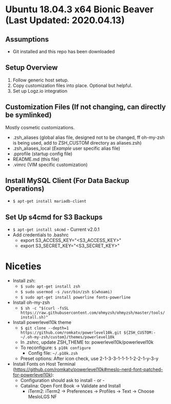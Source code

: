 # Ubuntu 18.04.3 x64 Bionic Beaver (Last Updated: 2020.04.13)

## Assumptions
* Git installed and this repo has been downloaded

## Setup Overview
1. Follow generic host setup.
2. Copy customization files into place. Optional but helpful.
3. Set up Logz.io integration

## Customization Files (If not changing, can directly be symlinked)
Mostly cosmetic customizations.
* .zsh_aliases (global alias file, designed not to be changed, ff oh-my-zsh is being used, add to ZSH_CUSTOM directory as aliases.zsh)
* .zsh_aliases_local (*Example* user specific alias file)
* .pprofile (startup config file)
* README.md (this file)
* .vimrc (VIM specific customization)

## Install MySQL Client (For Data Backup Operations)
* `$ apt-get install mariadb-client`

## Set Up s4cmd for S3 Backups
* `$ apt-get install s4cmd` - Current v2.0.1
* Add credentials to .bashrc
  * export S3_ACCESS_KEY="<S3_ACCESS_KEY>"
  * export S3_SECRET_KEY="<S3_SECRET_KEY>"

# Niceties
* Install zsh:
  * `$ sudo apt-get install zsh`
  * `$ sudo usermod -s /usr/bin/zsh $(whoami)`
  * `$ sudo apt-get install powerline fonts-powerline`
* Install oh-my-zsh
  * `$ sh -c "$(curl -fsSL https://raw.githubusercontent.com/ohmyzsh/ohmyzsh/master/tools/install.sh)"`
* Install powerlevel10k theme
  * `$ git clone --depth=1 https://github.com/romkatv/powerlevel10k.git ${ZSH_CUSTOM:-~/.oh-my-zsh/custom}/themes/powerlevel10k`
  * In .zshrc, update ZSH_THEME to: powerlevel10k/powerlevel10k
  * To reconfigure: `$ p10k configure`
    * Config file: `~/.p10k.zsh`
  * Preset options: After icon check, use 2-1-3-3-1-1-1-1-2-2-1-y-3-y
* Install Fonts on Host Terminal (https://github.com/romkatv/powerlevel10k#meslo-nerd-font-patched-for-powerlevel10k):
  * Configuration should ask to install - or -
  * Catalina: Open Font Book → Validate and Install
    * iTerm2: iTerm2 → Preferences → Profiles → Text → Choose MesloLGS NF
